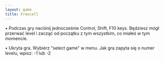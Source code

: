 ```yaml
---
layout: game
title: Freecell
---
```


• Podczas gry naciśnij jednocześnie Control, Shift,  F10 keys. Będziesz 
mógł 
przerwać level i zacząć od początku z tym wszystkim, co miałeś w 
tym 
momencie.

• Ukryta gra. Wybierz "select game" w menu. Jak gra zapyta się o 
numer 
levelu, wpisz: -1 lub -2
